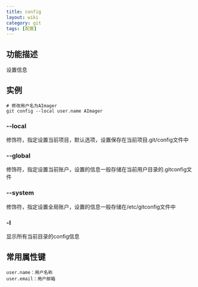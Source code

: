 ```yaml
---
title: config
layout: wiki
category: git
tags: [配置]
---
```


## 功能描述

设置信息

## 实例

~~~
# 修改用户名为AImager
git config --local user.name AImager
~~~

### --local

修饰符，指定设置当前项目，默认选项，设置保存在当前项目.git/config文件中

### --global

修饰符，指定设置当前账户，设置的信息一般存储在当前用户目录的.gitconfig文件

### --system

修饰符，指定设置全局账户，设置的信息一般存储在/etc/gitconfig文件中

### -l

显示所有当前目录的config信息

## 常用属性键

~~~
user.name：用户名称
user.email：用户邮箱
~~~
